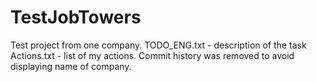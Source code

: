 # TestJobTowers
Test project from one company.
TODO_ENG.txt - description of the task
Actions.txt - list of my actions.
Commit history was removed to avoid displaying name of company.
